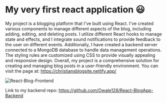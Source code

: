 # My very first react application 😃


My project is a blogging platform that I've built using React. I've created various components to manage different aspects of the blog, including adding, editing, and deleting posts. I utilize different React hooks to manage state and effects, and I integrate sound notifications to provide feedback to the user on different events. Additionally, I have created a backend server connected to a MongoDB database to handle data management operations. The styling rules are customized using CSS to provide visually appealing and responsive design. Overall, my project is a comprehensive solution for creating and managing blog posts in a user-friendly environment. You can visit the page at: https://christiansblogsite.netlify.app/


![React-Blog-Frontend](https://github.com/Owale128/React-BlogApp-Frontend/assets/110387474/09bf7e29-f876-49a7-9828-fcba2fa882ed)


Link to my backend repo:
https://github.com/Owale128/React-BlogApp-Backend
